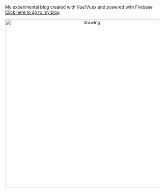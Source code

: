 
 My experimental blog created with Vue/Vuex and powered with Firebase   [Click here to go to my blog](https://code-house.netlify.app/)
  
<p align="center">
<img title="SignIn Methods" src="https://github.com/KereBere/Vuex-CodeHouse-Blog/blob/master/src/assets/vuex-logo.jpg" alt="drawing" width="550"/> 
</p>

  


 
